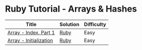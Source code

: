# Ruby Tutorial - Arrays & Hashes

| Title | Solution | Difficulty |
| ----- | -------- | ---------- |
| [Array - Index, Part 1](https://www.hackerrank.com/challenges/ruby-array-index-i) | [Ruby](./Array/Index,%20Part%201/main.rb) | Easy |
| [Array - Initialization](https://www.hackerrank.com/challenges/ruby-array-initialization) | [Ruby](./Array/Initialization/main.rb) | Easy |
